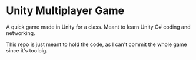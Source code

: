 # Unity Multiplayer Game
 A quick game made in Unity for a class. Meant to learn Unity C# coding and networking.

This repo is just meant to hold the code, as I can't commit the whole game since it's too big.
